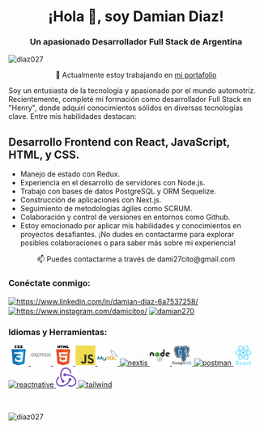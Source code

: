 <h1 align="center">¡Hola 👋, soy Damian Diaz!</h1>
<h3 align="center">Un apasionado Desarrollador Full Stack de Argentina</h3>

<p align="left"> <img src="https://komarev.com/ghpvc/?username=diaz027&label=Vistas%20de%20perfil&color=0e75b6&style=flat" alt="diaz027" /> </p>

<p align="center"> 🔭 Actualmente estoy trabajando en <a href="https://www.prueba123.com" target="_blank">mi portafolio</a></p>

<p> Soy un entusiasta de la tecnología y apasionado por el mundo automotriz. Recientemente, completé mi formación como desarrollador Full Stack en "Henry", donde adquirí conocimientos sólidos en diversas tecnologías clave. Entre mis habilidades destacan:</p>

<h2>Desarrollo Frontend con React, JavaScript, HTML, y CSS.</h2>
<ul>
    <li>Manejo de estado con Redux.</li>
    <li>Experiencia en el desarrollo de servidores con Node.js.</li>
    <li>Trabajo con bases de datos PostgreSQL y ORM Sequelize.</li>
    <li>Construcción de aplicaciones con Next.js.</li>
    <li>Seguimiento de metodologías ágiles como SCRUM.</li>
    <li>Colaboración y control de versiones en entornos como Github.</li>
    <li>Estoy emocionado por aplicar mis habilidades y conocimientos en proyectos desafiantes. ¡No dudes en contactarme para explorar posibles colaboraciones o para saber más sobre mi experiencia!</li>
</ul>

<p align="center"> 📫 Puedes contactarme a través de dami27cito@gmail.com</p>

<h3 align="left">Conéctate conmigo:</h3>
<p align="left">
<a href="https://linkedin.com/in/https://www.linkedin.com/in/damian-diaz-6a7537258/" target="blank"><img align="center" src="https://raw.githubusercontent.com/rahuldkjain/github-profile-readme-generator/master/src/images/icons/Social/linked-in-alt.svg" alt="https://www.linkedin.com/in/damian-diaz-6a7537258/" height="30" width="40" /></a>
<a href="https://instagram.com/https://www.instagram.com/damicitoo/" target="blank"><img align="center" src="https://raw.githubusercontent.com/rahuldkjain/github-profile-readme-generator/master/src/images/icons/Social/instagram.svg" alt="https://www.instagram.com/damicitoo/" height="30" width="40" /></a>
<a href="https://discord.gg/damian270" target="blank"><img align="center" src="https://raw.githubusercontent.com/rahuldkjain/github-profile-readme-generator/master/src/images/icons/Social/discord.svg" alt="damian270" height="30" width="40" /></a>
</p>

<h3 align="left">Idiomas y Herramientas:</h3>
<p align="left"> <a href="https://www.w3schools.com/css/" target="_blank" rel="noreferrer"> <img src="https://raw.githubusercontent.com/devicons/devicon/master/icons/css3/css3-original-wordmark.svg" alt="css3" width="40" height="40"/> </a> <a href="https://expressjs.com" target="_blank" rel="noreferrer"> <img src="https://raw.githubusercontent.com/devicons/devicon/master/icons/express/express-original-wordmark.svg" alt="express" width="40" height="40"/> </a> <a href="https://www.w3.org/html/" target="_blank" rel="noreferrer"> <img src="https://raw.githubusercontent.com/devicons/devicon/master/icons/html5/html5-original-wordmark.svg" alt="html5" width="40" height="40"/> </a> <a href="https://developer.mozilla.org/en-US/docs/Web/JavaScript" target="_blank" rel="noreferrer"> <img src="https://raw.githubusercontent.com/devicons/devicon/master/icons/javascript/javascript-original.svg" alt="javascript" width="40" height="40"/> </a> <a href="https://www.mysql.com/" target="_blank" rel="noreferrer"> <img src="https://raw.githubusercontent.com/devicons/devicon/master/icons/mysql/mysql-original-wordmark.svg" alt="mysql" width="40" height="40"/> </a> <a href="https://nextjs.org/" target="_blank" rel="noreferrer"> <img src="https://cdn.worldvectorlogo.com/logos/nextjs-2.svg" alt="nextjs" width="40" height="40"/> </a> <a href="https://nodejs.org" target="_blank" rel="noreferrer"> <img src="https://raw.githubusercontent.com/devicons/devicon/master/icons/nodejs/nodejs-original-wordmark.svg" alt="nodejs" width="40" height="40"/> </a> <a href="https://www.postgresql.org" target="_blank" rel="noreferrer"> <img src="https://raw.githubusercontent.com/devicons/devicon/master/icons/postgresql/postgresql-original-wordmark.svg" alt="postgresql" width="40" height="40"/> </a> <a href="https://postman.com" target="_blank" rel="noreferrer"> <img src="https://www.vectorlogo.zone/logos/getpostman/getpostman-icon.svg" alt="postman" width="40" height="40"/> </a> <a href="https://reactjs.org/" target="_blank" rel="noreferrer"> <img src="https://raw.githubusercontent.com/devicons/devicon/master/icons/react/react-original-wordmark.svg" alt="react" width="40" height="40"/> </a> <a href="https://reactnative.dev/" target="_blank" rel="noreferrer"> <img src="https://reactnative.dev/img/header_logo.svg" alt="reactnative" width="40" height="40"/> </a> <a href="https://redux.js.org" target="_blank" rel="noreferrer"> <img src="https://raw.githubusercontent.com/devicons/devicon/master/icons/redux/redux-original.svg" alt="redux" width="40" height="40"/> </a> <a href="https://tailwindcss.com/" target="_blank" rel="noreferrer"> <img src="https://www.vectorlogo.zone/logos/tailwindcss/tailwindcss-icon.svg" alt="tailwind" width="40" height="40"/> </a> </p>
<br>
<p><img align="center" src="https://github-readme-stats.vercel.app/api/top-langs?username=diaz027&show_icons=true&locale=en&layout=compact" alt="diaz027" /></p>
